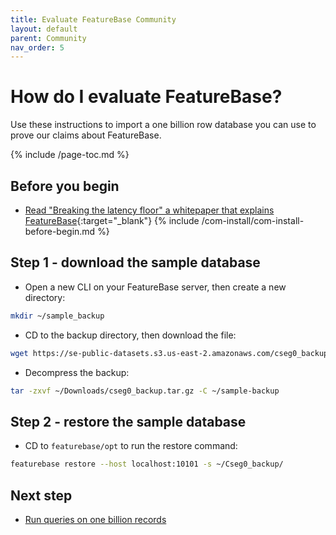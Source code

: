 ```yaml
---
title: Evaluate FeatureBase Community
layout: default
parent: Community
nav_order: 5
---
```


# How do I evaluate FeatureBase?

Use these instructions to import a one billion row database you can use to prove our claims about FeatureBase.

{% include /page-toc.md %}

## Before you begin

* [Read "Breaking the latency floor" a whitepaper that explains FeatureBase](https://www.featurebase.com/blog/breaking-the-latency-floor-white-paper){:target="_blank"}
{% include /com-install/com-install-before-begin.md %}

## Step 1 - download the sample database

* Open a new CLI on your FeatureBase server, then create a new directory:
```sh
mkdir ~/sample_backup
```
* CD to the backup directory, then download the file:
```sh
wget https://se-public-datasets.s3.us-east-2.amazonaws.com/cseg0_backup.tar.gz
```

* Decompress the backup:
```sh
tar -zxvf ~/Downloads/cseg0_backup.tar.gz -C ~/sample-backup
```

## Step 2 - restore the sample database

* CD to `featurebase/opt` to run the restore command:
```sh
featurebase restore --host localhost:10101 -s ~/Cseg0_backup/
```

## Next step

* [Run queries on one billion records](/docs/sql-guide/examples/sql-eg-select/sql-eg-select-sample-db)
